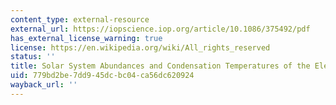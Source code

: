 ```yaml
---
content_type: external-resource
external_url: https://iopscience.iop.org/article/10.1086/375492/pdf
has_external_license_warning: true
license: https://en.wikipedia.org/wiki/All_rights_reserved
status: ''
title: Solar System Abundances and Condensation Temperatures of the Elements
uid: 779bd2be-7dd9-45dc-bc04-ca56dc620924
wayback_url: ''
---
```

